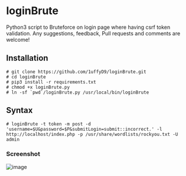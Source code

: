 # loginBrute
Python3 script to Bruteforce on login page where having csrf token validation. Any suggestions, feedback, Pull requests and comments are welcome!

## Installation
```
# git clone https://github.com/1uffyD9/loginBrute.git
# cd loginBrute
# pip3 install -r requirements.txt
# chmod +x loginBrute.py
# ln -sf `pwd`/loginBrute.py /usr/local/bin/loginBrute
```

## Syntax
```
# loginBrute -t token -m post -d 'username=$U&password=$P&submitLogin=submit::incorrect.' -l http://localhost/index.php -p /usr/share/wordlists/rockyou.txt -U admin
```

### Screenshot

![image](https://user-images.githubusercontent.com/49385501/66258890-0a12f200-e7c8-11e9-9d51-28a2531a29d5.png)

